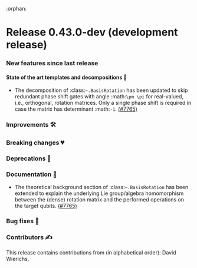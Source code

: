 :orphan:

# Release 0.43.0-dev (development release)

<h3>New features since last release</h3>

<h4>State of the art templates and decompositions 🐝</h4>

* The decomposition of :class:`~.BasisRotation` has been updated to skip redundant phase shift
  gates with angle :math:`\pm \pi` for real-valued, i.e., orthogonal, rotation matrices. Only a
  single phase shift is required in case the matrix has determinant :math:`-1`.
  [(#7765)](https://github.com/PennyLaneAI/pennylane/pull/7765)

<h3>Improvements 🛠</h3>

<h3>Breaking changes 💔</h3>

<h3>Deprecations 👋</h3>

<h3>Documentation 📝</h3>

* The theoretical background section of :class:`~.BasisRotation` has been extended to explain
  the underlying Lie group/algebra homomorphism between the (dense) rotation matrix and the
  performed operations on the target qubits.
  [(#7765)](https://github.com/PennyLaneAI/pennylane/pull/7765)

<h3>Bug fixes 🐛</h3>

<h3>Contributors ✍️</h3>

This release contains contributions from (in alphabetical order):
David Wierichs,
